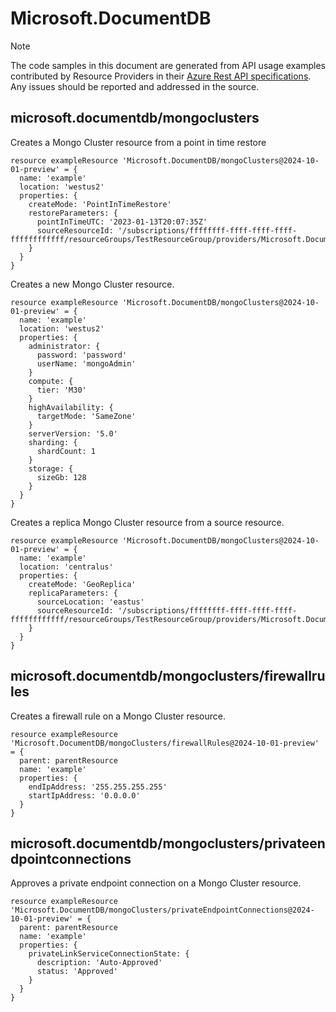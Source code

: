 # Microsoft.DocumentDB
  
> [!NOTE]
> The code samples in this document are generated from API usage examples contributed by Resource Providers in their [Azure Rest API specifications](https://github.com/Azure/azure-rest-api-specs). Any issues should be reported and addressed in the source.


## microsoft.documentdb/mongoclusters

Creates a Mongo Cluster resource from a point in time restore
```bicep
resource exampleResource 'Microsoft.DocumentDB/mongoClusters@2024-10-01-preview' = {
  name: 'example'
  location: 'westus2'
  properties: {
    createMode: 'PointInTimeRestore'
    restoreParameters: {
      pointInTimeUTC: '2023-01-13T20:07:35Z'
      sourceResourceId: '/subscriptions/ffffffff-ffff-ffff-ffff-ffffffffffff/resourceGroups/TestResourceGroup/providers/Microsoft.DocumentDB/mongoClusters/myOtherMongoCluster'
    }
  }
}
```

Creates a new Mongo Cluster resource.
```bicep
resource exampleResource 'Microsoft.DocumentDB/mongoClusters@2024-10-01-preview' = {
  name: 'example'
  location: 'westus2'
  properties: {
    administrator: {
      password: 'password'
      userName: 'mongoAdmin'
    }
    compute: {
      tier: 'M30'
    }
    highAvailability: {
      targetMode: 'SameZone'
    }
    serverVersion: '5.0'
    sharding: {
      shardCount: 1
    }
    storage: {
      sizeGb: 128
    }
  }
}
```

Creates a replica Mongo Cluster resource from a source resource.
```bicep
resource exampleResource 'Microsoft.DocumentDB/mongoClusters@2024-10-01-preview' = {
  name: 'example'
  location: 'centralus'
  properties: {
    createMode: 'GeoReplica'
    replicaParameters: {
      sourceLocation: 'eastus'
      sourceResourceId: '/subscriptions/ffffffff-ffff-ffff-ffff-ffffffffffff/resourceGroups/TestResourceGroup/providers/Microsoft.DocumentDB/mongoClusters/mySourceMongoCluster'
    }
  }
}
```

## microsoft.documentdb/mongoclusters/firewallrules

Creates a firewall rule on a Mongo Cluster resource.
```bicep
resource exampleResource 'Microsoft.DocumentDB/mongoClusters/firewallRules@2024-10-01-preview' = {
  parent: parentResource 
  name: 'example'
  properties: {
    endIpAddress: '255.255.255.255'
    startIpAddress: '0.0.0.0'
  }
}
```

## microsoft.documentdb/mongoclusters/privateendpointconnections

Approves a private endpoint connection on a Mongo Cluster resource.
```bicep
resource exampleResource 'Microsoft.DocumentDB/mongoClusters/privateEndpointConnections@2024-10-01-preview' = {
  parent: parentResource 
  name: 'example'
  properties: {
    privateLinkServiceConnectionState: {
      description: 'Auto-Approved'
      status: 'Approved'
    }
  }
}
```
